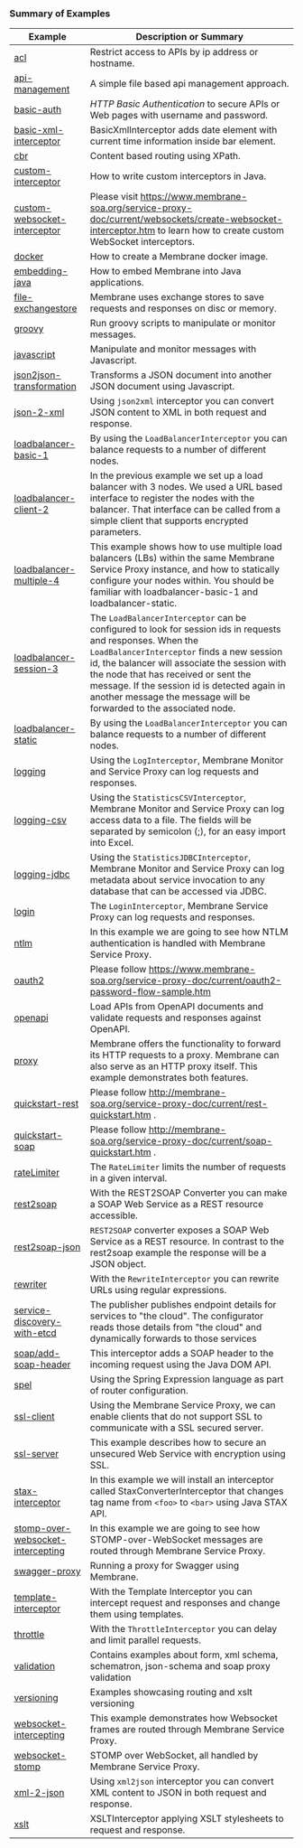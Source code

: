 ### Summary of Examples

| Example        | Description or Summary| 
| ------------- |-------------|
|[acl](https://github.com/membrane/service-proxy/tree/master/distribution/examples/acl) |Restrict access to APIs by ip address or hostname.|
|[api-management](https://github.com/membrane/service-proxy/tree/master/distribution/examples/api-management)|A simple file based api management approach.|
|[basic-auth](https://github.com/membrane/service-proxy/tree/master/distribution/examples/basic-auth)|_HTTP Basic Authentication_ to secure APIs or Web pages with username and password.|
|[basic-xml-interceptor](https://github.com/membrane/service-proxy/tree/master/distribution/examples/basic-xml-interceptor)|BasicXmlInterceptor adds date element with current time information inside bar element.|
|[cbr](https://github.com/membrane/service-proxy/tree/master/distribution/examples/cbr)|Content based routing using XPath.
|[custom-interceptor](https://github.com/membrane/service-proxy/tree/master/distribution/examples/custom-interceptor)|How to write custom interceptors in Java.|
|[custom-websocket-interceptor](https://github.com/membrane/service-proxy/tree/master/distribution/examples/custom-websocket-interceptor)|Please visit https://www.membrane-soa.org/service-proxy-doc/current/websockets/create-websocket-interceptor.htm to learn how to create custom WebSocket interceptors.|
|[docker](https://github.com/membrane/service-proxy/tree/master/distribution/examples/docker)|How to create a Membrane docker image.|
|[embedding-java](https://github.com/membrane/service-proxy/tree/master/distribution/examples/embedding-java)|How to embed Membrane into Java applications.|
|[file-exchangestore](https://github.com/membrane/service-proxy/tree/master/distribution/examples/file-exchangestore)|Membrane uses exchange stores to save requests and responses on disc or memory.|
|[groovy](https://github.com/membrane/service-proxy/tree/master/distribution/examples/groovy)|Run groovy scripts to manipulate or monitor messages.|
|[javascript](https://github.com/membrane/service-proxy/tree/master/distribution/examples/javascript)|Manipulate and monitor messages with Javascript.|
|[json2json-transformation](https://github.com/membrane/service-proxy/tree/master/distribution/examples/json2json-transformation)|Transforms a JSON document into another JSON document using Javascript.|
|[json-2-xml](https://github.com/membrane/service-proxy/tree/master/distribution/examples/json-2-xml)|Using `json2xml` interceptor you can convert JSON content to XML in both request and response.|
|[loadbalancer-basic-1](https://github.com/membrane/service-proxy/tree/master/distribution/examples/loadbalancer-basic-1)|By using the `LoadBalancerInterceptor` you can balance requests to a number of different nodes.|
|[loadbalancer-client-2](https://github.com/membrane/service-proxy/tree/master/distribution/examples/loadbalancer-client-2)|In the previous example we set up a load balancer with 3 nodes. We used a URL based interface to register the nodes with the balancer. That interface can be called from a simple client that supports encrypted parameters.|
|[loadbalancer-multiple-4](https://github.com/membrane/service-proxy/tree/master/distribution/examples/loadbalancer-multiple-4)|This example shows how to use multiple load balancers (LBs) within the same Membrane Service Proxy instance, and how to statically configure your nodes within. You should be familiar with loadbalancer-basic-1 and loadbalancer-static.|
|[loadbalancer-session-3](https://github.com/membrane/service-proxy/tree/master/distribution/examples/loadbalancer-session-3)|The `LoadBalancerInterceptor` can be configured to look for session ids in requests and responses. When the `LoadBalancerInterceptor` finds a new session id, the balancer will associate the session with the node that has received or sent the message. If the session id is detected again in another message the message will be forwarded to the associated node.|
|[loadbalancer-static](https://github.com/membrane/service-proxy/tree/master/distribution/examples/loadbalancer-static)|By using the `LoadBalancerInterceptor` you can balance requests to a number of different nodes.|
|[logging](https://github.com/membrane/service-proxy/tree/master/distribution/examples/logging)|Using the `LogInterceptor`, Membrane Monitor and Service Proxy can log requests and responses.|
|[logging-csv](https://github.com/membrane/service-proxy/tree/master/distribution/examples/logging-csv)|Using the `StatisticsCSVInterceptor`, Membrane Monitor and Service Proxy can log access data to a file. The fields will be separated by semicolon (;), for an easy import into Excel.|
|[logging-jdbc](https://github.com/membrane/service-proxy/tree/master/distribution/examples/logging-jdbc)|Using the `StatisticsJDBCInterceptor`, Membrane Monitor and Service Proxy can log metadata about service invocation to any database that can be accessed via JDBC.|
|[login](https://github.com/membrane/service-proxy/tree/master/distribution/examples/login)|The `LoginInterceptor`, Membrane Service Proxy can log requests and responses.|
|[ntlm](https://github.com/membrane/service-proxy/tree/master/distribution/examples/ntlm)|In this example we are going to see how NTLM authentication is handled with Membrane Service Proxy.|
|[oauth2](https://github.com/membrane/service-proxy/tree/master/distribution/examples/oauth2)|Please follow https://www.membrane-soa.org/service-proxy-doc/current/oauth2-password-flow-sample.htm|
|[openapi](openapi/)|Load APIs from OpenAPI documents and validate requests and responses against OpenAPI.|
|[proxy](https://github.com/membrane/service-proxy/tree/master/distribution/examples/proxy)|Membrane offers the functionality to forward its HTTP requests to a proxy. Membrane can also serve as an HTTP proxy itself. This example demonstrates both features.|
|[quickstart-rest](https://github.com/membrane/service-proxy/tree/master/distribution/examples/quickstart-rest)|Please follow http://membrane-soa.org/service-proxy-doc/current/rest-quickstart.htm .|
|[quickstart-soap](https://github.com/membrane/service-proxy/tree/master/distribution/examples/quickstart-soap)|Please follow http://membrane-soa.org/service-proxy-doc/current/soap-quickstart.htm .|
|[rateLimiter](https://github.com/membrane/service-proxy/tree/master/distribution/examples/rateLimiter)|The `RateLimiter` limits the number of requests in a given interval.|
|[rest2soap](https://github.com/membrane/service-proxy/tree/master/distribution/examples/rest2soap)|With the REST2SOAP Converter you can make a SOAP Web Service as a REST resource accessible.|
|[rest2soap-json](https://github.com/membrane/service-proxy/tree/master/distribution/examples/rest2soap-json)|`REST2SOAP` converter exposes a SOAP Web Service as a REST resource. In contrast to the rest2soap example the response will be a JSON object.|
|[rewriter](https://github.com/membrane/service-proxy/tree/master/distribution/examples/rewriter)|With the `RewriteInterceptor` you can rewrite URLs using regular expressions.|
|[service-discovery-with-etcd](https://github.com/membrane/service-proxy/tree/master/distribution/examples/service-discovery-with-etcd)|The publisher publishes endpoint details for services to "the cloud". The configurator reads those details from "the cloud" and dynamically forwards to those services|
|[soap/add-soap-header](https://github.com/membrane/service-proxy/tree/master/distribution/examples/soap/add-soap-header)|This interceptor adds a SOAP header to the incoming request using the Java DOM API.|
|[spel](https://github.com/membrane/service-proxy/tree/master/distribution/examples/spel)|Using the Spring Expression language as part of router configuration.|
|[ssl-client](https://github.com/membrane/service-proxy/tree/master/distribution/examples/ssl-client)|Using the Membrane Service Proxy, we can enable clients that do not support SSL to communicate with a SSL secured server.|
|[ssl-server](https://github.com/membrane/service-proxy/tree/master/distribution/examples/ssl-server)|This example describes how to secure an unsecured Web Service with encryption using SSL.|
|[stax-interceptor](https://github.com/membrane/service-proxy/tree/master/distribution/examples/stax-interceptor)|In this example we will install an interceptor called StaxConverterInterceptor that changes tag name from `<foo>` to `<bar>` using Java STAX API.|
|[stomp-over-websocket-intercepting](https://github.com/membrane/service-proxy/tree/master/distribution/examples/stomp-over-websocket-intercepting)|In this example we are going to see how STOMP-over-WebSocket messages are routed through Membrane Service Proxy.|
|[swagger-proxy](https://github.com/membrane/service-proxy/tree/master/distribution/examples/swagger-proxy)|Running a proxy for Swagger using Membrane.|
|[template-interceptor](https://github.com/membrane/service-proxy/tree/master/distribution/examples/template-interceptor)|With the Template Interceptor you can intercept request and responses and change them using templates.|
|[throttle](https://github.com/membrane/service-proxy/tree/master/distribution/examples/throttle)|With the `ThrottleInterceptor` you can delay and limit parallel requests.|
|[validation](https://github.com/membrane/service-proxy/tree/master/distribution/examples/validation)|Contains examples about form, xml schema, schematron, json-schema and soap proxy validation  |
|[versioning](https://github.com/membrane/service-proxy/tree/master/distribution/examples/versioning)|Examples showcasing routing and xslt versioning|
|[websocket-intercepting](https://github.com/membrane/service-proxy/tree/master/distribution/examples/websocket-intercepting)|This example demonstrates how Websocket frames are routed through Membrane Service Proxy.|
|[websocket-stomp](https://github.com/membrane/service-proxy/tree/master/distribution/examples/websocket-stomp)|STOMP over WebSocket, all handled by Membrane Service Proxy.|
|[xml-2-json](https://github.com/membrane/service-proxy/tree/master/distribution/examples/xml-2-json)|Using `xml2json` interceptor you can convert XML content to JSON in both request and response.|
|[xslt](https://github.com/membrane/service-proxy/tree/master/distribution/examples/xslt)|XSLTInterceptor applying XSLT stylesheets to request and response.|

